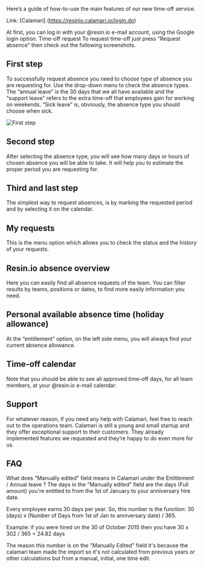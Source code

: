 Here’s a guide of how-to-use the main features of our new time-off service.

Link: [Calamari] (https://resinio.calamari.io/login.do)

At first, you can log in with your @resin.io e-mail account, using the Google login option.
Time-off request
To request time-off just press “Request absence” then check out the following screenshots.

## First step

To successfully request absence you need to choose type of absence you are requesting for. 
Use the drop-down menu to check the absence types. The “annual leave” is the 30 days that we all have available and the “support leave” refers to the extra time-off that employees gain for working on weekends. “Sick leave” is, obviously, the absence type you should choose when sick.

![First step](file:///C:/Users/Stef%C2%AE/Desktop/First%20step.PNG)

## Second step

After selecting the absence type, you will see how many days or hours of chosen absence you will be able to take. It will help you to estimate the proper period you are requesting for.

## Third and last step

The simplest way to request absences, is by marking the requested period and by selecting it on the calendar. 

## My requests

This is the menu option which allows you to check the status and the history of your requests.

## Resin.io absence overview

Here you can easily find all absence requests of the team. You can filter results by teams, positions or dates, to find more easily information you need.

## Personal available absence time (holiday allowance)

At the “entitlement” option, on the left side menu, you will always find your current absence allowance. 

## Time-off calendar

Note that you should be able to see all approved time-off days, for all team members, at your @resin.io e-mail calendar.

## Support

For whatever reason, if you need any help with Calamari, feel free to reach out to the operations team. Calamari is still a young and small startup and they offer exceptional support to their customers. They already implemented features we requested and they’re happy to do even more for us.

## FAQ

What does "Manually edited" field means in Calamari under the Entitlement / Annual leave ?
The days in the "Manually edited" field are the days (Full amount) you're entitled to from the 1st of January to your anniversary hire date.

Every employee earns 30 days per year.
So, this number is the function: 
30 (days) x (Number of Days from 1st of Jan to anniversary date) / 365.

Example: if you were hired on the 30 of October 2015 then you have
30 x 302 / 365 = 24.82 days

The reason this number is on the "Manually Edited" field it's because the calamari team made the import so it's not calculated from previous years or other calculations but from a manual, initial, one time edit.
